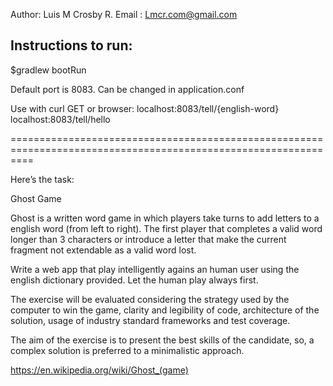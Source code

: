 Author: Luis M Crosby R. 
Email : Lmcr.com@gmail.com

Instructions to run:
--------------------
$gradlew bootRun

Default port is 8083. 
Can be changed in application.conf

Use with curl GET or browser:
localhost:8083/tell/{english-word} 
localhost:8083/tell/hello

================================================================================================================

Here’s the task: 
 
Ghost Game

Ghost is a written word game in which players take turns to add letters to a english word (from left to right). 
The first player that completes a valid word longer than 3 characters or introduce a letter that make the current 
fragment not extendable as a valid word lost. 
 
Write a web app that play intelligently agains an human user using the english dictionary provided. 
Let the human play always first. 

The exercise will be evaluated considering the strategy used by the computer to win the game, clarity and 
legibility of code, architecture of the solution, usage of industry standard frameworks and test coverage. 

The aim of the exercise is to present the best skills of the candidate, so, a complex solution is preferred 
to a minimalistic approach. 


https://en.wikipedia.org/wiki/Ghost_(game)